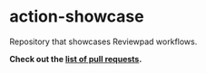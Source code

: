 # action-showcase

Repository that showcases Reviewpad workflows.

**Check out the [list of pull requests](https://github.com/reviewpad/action-showcase/pulls).**

